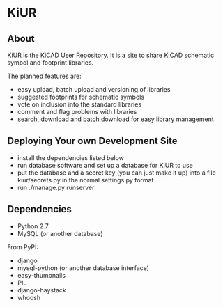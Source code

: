 KiUR
=============

About
-----
KiUR is the KiCAD User Repository. It is a site to share KiCAD schematic symbol and footprint libraries.

The planned features are:

* easy upload, batch upload and versioning of libraries
* suggested footprints for schematic symbols
* vote on inclusion into the standard libraries
* comment and flag problems with libraries
* search, download and batch download for easy library management

Deploying Your own Development Site
-----------------------------------

* install the dependencies listed below
* run database software and set up a database for KiUR to use
* put the database and a secret key (you can just make it up) into a file kiur/secrets.py in the normal settings.py format
* run ./manage.py runserver


Dependencies
------------

* Python 2.7
* MySQL (or another database)

From PyPI:

* django
* mysql-python (or another database interface)
* easy-thumbnails
* PIL
* django-haystack
* whoosh


